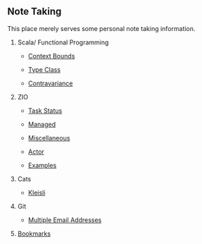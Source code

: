 ## Note Taking

This place merely serves some personal note taking information.

1. Scala/ Functional Programming 

    * [Context Bounds](context-bounds.md)

    * [Type Class](type-class.md)

    * [Contravariance](contravariance.md)

3. ZIO 

    * [Task Status](zio-task-status.md)

    * [Managed](zio-managed.md)

    * [Miscellaneous](zio-miscellaneous.md)

    * [Actor](zio-actors.md)

    * [Examples](zio-examples.md)

4. Cats

    * [Kleisli](cats-kleisli.md)

5. Git

    * [Multiple Email Addresses](multiple-email-addresses.md)

6. [Bookmarks](bookmarks.md)
